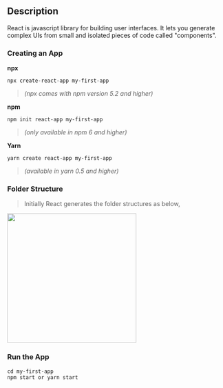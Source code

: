 ## Description
React is javascript library for building user interfaces.
It lets you generate complex UIs from small and isolated pieces of code called "components".
### Creating an App 
   **npx** 
``` terminal
npx create-react-app my-first-app   
```
> *(npx comes with npm version 5.2 and higher)*

**npm**
``` terminal
npm init react-app my-first-app
```
> *(only available in npm 6 and higher)*

**Yarn**
``` terminal
yarn create react-app my-first-app
```
> *(available in yarn 0.5 and higher)*

 ### Folder Structure 
> Initially React generates the folder structures as below, </br>
 <img src="https://user-images.githubusercontent.com/47861774/57167569-f8df4700-6e1d-11e9-985d-34b10b819a9f.png" height=300px width=300px>

 
 ### Run the App
 ``` terminal 
 cd my-first-app
 npm start or yarn start
 ```
